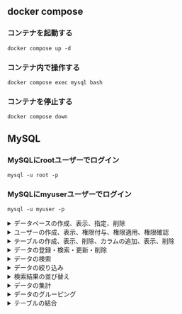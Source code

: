 ## docker compose

### コンテナを起動する
```docker compose up -d```

### コンテナ内で操作する
```docker compose exec mysql bash```

### コンテナを停止する
```docker compose down```

## MySQL
### MySQLにrootユーザーでログイン
```mysql -u root -p```

### MySQLにmyuserユーザーでログイン
```mysql -u myuser -p```

<details>
<summary>データベースの作成、表示、指定、削除</summary>
<p>

### データベースの作成
```CREATE DATABASE database_name;```

### データベースの表示
```SHOW DATABASES;```

### データベースの指定
```USE database_name;```

### データベースの削除
```DROP DATABASE database_name;```

</p>
</details>

<details>
<summary>ユーザーの作成、表示、権限付与、権限適用、権限確認</summary>
<p>

### ユーザーの作成
```CREATE USER 'myuser'@'localhost' IDENTIFIED BY 'mypassword';```

### ユーザーの表示
```SELECT USER, HOST FROM mysql.user;```

### ユーザーに権限を付与
```GRANT ALL PRIVILEGES ON *.* TO 'myuser'@'localhost';```

### 権限のリロード
```FLUSH PRIVILEGES;```

### ユーザー権限の確認
```SHOW GRANTS FOR 'myuser'@'localhost';```

### ユーザーの削除
```DROP USER 'myuser'@'localhost';```

</p>
</details>

<details>
<summary>テーブルの作成、表示、削除、カラムの追加、表示、削除</summary>
<p>

### 指定しているデータベースの確認
```SELECT DATABASE();```

### テーブルの作成
```sql
CREATE TABLE users (
    username VARCHAR(50) NOT NULL,
    email VARCHAR(100) NOT NULL,
    age INT NOT NULL,
    gender ENUM('male', 'female', 'other') NOT NULL,
    hometown VARCHAR(100) NOT NULL,
    PRIMARY KEY (username)
);
```
### テーブルの表示
```SHOW TABLES;```

### テーブルの削除
```DROP TABLE table_name;```

### カラムの追加
```ALTER TABLE table_name ADD COLUMN column_name datatype;```

### カラムの表示
```DESCRIBE users;```

### カラムの削除
```ALTER TABLE table_name DROP COLUMN column_name;```

</p>
</details>

<details>
<summary>データの登録・検索・更新・削除</summary>
<p>

### データの登録
```INSERT INTO users (username, email, age, gender, hometown) VALUES('JohnDoe', 'hoge@example.com', 30, 'male', 'New York');```

### データの検索
```SELECT * FROM users;```

### データの更新
```UPDATE users SET age = 35 WHERE username = 'John';```

### データの削除
```DELETE FROM users;```

</p>
</details>

<details>
<summary>データの検索</summary>
<p>

### 全カラムの取得
```SELECT * FROM dept_manager;```

### カラムの選択
```SELECT emp_no FROM dept_manager;```

### カラム名の別名
```SELECT emp_no AS employee_no FROM dept_manager;```

### 重複行の削除
```SELECT DISTINCT dept_no FROM dept_manager;```

</p>
</details>

<details>
<summary>データの絞り込み</summary>
<p>

### 指定した行数のみ取得
```SELECT * FROM employees LIMIT 10;```

### 等しいデータの絞り込み
```SELECT * FROM employees WHERE gender = 'F' LIMIT 10;```

### 等しくないデータの絞り込み
```SELECT * FROM employees WHERE gender != 'F' LIMIT 10;```

### より大きいデータの絞り込み
```SELECT * FROM employees WHERE birth_date > '1960-01-01' LIMIT 10;```

### あいまいな条件の絞り込み
 ```SELECT * FROM employees WHERE first_name LIKE '%vi%' LIMIT 10;```

### 特定の範囲の絞り込み
```SELECT * FROM employees WHERE birth_date BETWEEN '1960-01-01' AND '1960-01-31' LIMIT 10;```

### かつ
```SELECT * FROM employees WHERE first_name = 'Mary' AND gender = 'F';```

### または
``` SELECT * FROM employees WHERE first_name = 'Mary' OR last_name = 'Peck' LIMIT 10;```

### 含まれる
```SELECT * FROM employees WHERE emp_no IN (10011, 10021, 10031);```

### 従業員番号
```SELECT first_name, last_name FROM employees WHERE emp_no = 20000;```

### 誕生日
```SELECT * FROM employees WHERE birth_date LIKE '1959-01-%';```

</p>
</details>

<details>
<summary>検索結果の並び替え</summary>
<p>

### 昇順の並び替え
```SELECT * FROM employees ORDER BY birth_date ASC LIMIT 10;```

### 降順の並び替え
```SELECT * FROM employees ORDER BY birth_date DESC LIMIT 10;```

### 複数条件の並び替え
```SELECT * FROM employees ORDER BY birth_date DESC, hire_date DESC LIMIT 30;```

</p>
</details>

<details>
<summary>データの集計</summary>
<p>

### 列の合計値
```SELECT SUM(salary) FROM salaries;```

### 列の平均値
```SELECT AVG(salary) FROM salaries;```

### 四捨五入
```SELECT ROUND(AVG(salary)) FROM salaries;```

### 列の最大値
```SELECT MAX(salary) FROM salaries;```

### 列の最小値
```SELECT MIN(salary) FROM salaries;```

### 行数
```SELECT COUNT(*) FROM salaries;```

### 絞り込みとの組み合わせ
```SELECT MAX(salary) FROM salaries WHERE from_date = '1986-06-26';```

### 少数第1桁
```SELECT ROUND(AVG(salary),1) FROM salaries WHERE to_date = '1991-06-26';```

</p>
</details>

<details>
<summary>データのグルーピング</summary>
<p>

### グルーピング
```sql
SELECT emp_no, COUNT(*)
FROM salaries
GROUP BY emp_no
LIMIT 10;
```

### グルーピングと集計関数
```sql
SELECT emp_no, MIN(salary), MAX(salary)
FROM salaries
WHERE emp_no BETWEEN 10001 AND 10010
GROUP BY emp_no
ORDER BY emp_no ASC;
```

### グルーピングと集計関数2
```sql
SELECT emp_no, MIN(from_date), MAX(to_date)
FROM salaries
WHERE emp_no BETWEEN 10001 AND 10010
GROUP BY emp_no;
```

### 絞り込み
```sql
SELECT emp_no, MAX(salary)
FROM salaries
GROUP BY emp_no
HAVING MAX(salary) > 140000;
```

### 最小給与
```sql
SELECT emp_no, MIN(salary)
FROM salaries
WHERE emp_no BETWEEN 10001 AND 10100
GROUP BY emp_no
HAVING MIN(salary) < 40000;
```

### 最終勤務日
```sql
SELECT emp_no, MAX(to_date)
FROM salaries
WHERE emp_no BETWEEN 10001 AND 10100
GROUP BY emp_no
HAVING MAX(to_date) < '9999-01-01';
```

</p>
</details>

<details>
<summary>テーブルの結合</summary>
<p>

### 内部結合
```sql
SELECT *
FROM dept_manager
INNER JOIN employees
ON dept_manager.emp_no = employees.emp_no;
```

### 列の選択
```sql
SELECT dept_no, dept_manager.emp_no, first_name, last_name
FROM dept_manager
INNER JOIN employees
ON dept_manager.emp_no = employees.emp_no;
```

### 複数の内部結合
```sql
SELECT dept_manager.dept_no, dept_name, dept_manager.emp_no, first_name, last_name
FROM dept_manager
INNER JOIN employees
ON dept_manager.emp_no = employees.emp_no
INNER JOIN departments
ON dept_manager.dept_no = departments.dept_no;
```

### 絞り込み
```sql
SELECT dept_manager.dept_no, dept_name, dept_manager.emp_no, first_name, last_name
FROM dept_manager
INNER JOIN employees
ON dept_manager.emp_no = employees.emp_no
INNER JOIN departments
ON dept_manager.dept_no = departments.dept_no
WHERE dept_manager.to_date = '9999-01-01';
```

### 給与
```sql
SELECT employees.emp_no, first_name, last_name, from_date, to_date, salary
FROM employees
INNER JOIN salaries
ON employees.emp_no = salaries.emp_no
WHERE employees.emp_no BETWEEN 10001 AND 10010;
```

</p>
</details>